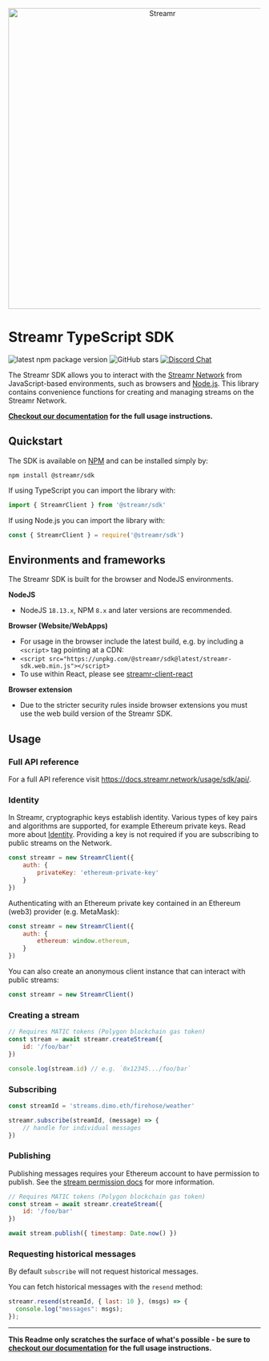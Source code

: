 <p align="center">
  <a href="https://streamr.network">
    <img alt="Streamr" src="https://raw.githubusercontent.com/streamr-dev/network-monorepo/main/packages/client/readme-header.png" width="600" />
  </a>
</p>

<h1 align="left">
  Streamr TypeScript SDK
</h1>

![latest npm package version](https://img.shields.io/npm/v/@streamr/sdk?label=latest)
![GitHub stars](https://img.shields.io/github/stars/streamr-dev/network-monorepo?style=social)
[![Discord Chat](https://img.shields.io/discord/801574432350928907.svg?label=Discord&logo=Discord&colorB=7289da)](https://discord.gg/FVtAph9cvz)

The Streamr SDK allows you to interact with the [Streamr Network](https://streamr.network) from JavaScript-based environments, such as browsers and [Node.js](https://nodejs.org). This library contains convenience functions for creating and managing streams on the Streamr Network.

**[Checkout our documentation](https://docs.streamr.network) for the full usage instructions.**

## Quickstart
The SDK is available on [NPM](https://www.npmjs.com/package/@streamr/sdk) and can be installed simply by:

```
npm install @streamr/sdk
```

If using TypeScript you can import the library with:
```js
import { StreamrClient } from '@streamr/sdk'
```
If using Node.js you can import the library with:

```js
const { StreamrClient } = require('@streamr/sdk')
```

## Environments and frameworks
The Streamr SDK is built for the browser and NodeJS environments. 

**NodeJS**
- NodeJS `18.13.x`, NPM `8.x` and later versions are recommended.

**Browser (Website/WebApps)**
- For usage in the browser include the latest build, e.g. by including a `<script>` tag pointing at a CDN:
- `<script src="https://unpkg.com/@streamr/sdk@latest/streamr-sdk.web.min.js"></script>`
- To use within React, please see [streamr-client-react](https://github.com/streamr-dev/streamr-client-react)

**Browser extension**
- Due to the stricter security rules inside browser extensions you must use the web build version of the Streamr SDK.

## Usage

### Full API reference
For a full API reference visit https://docs.streamr.network/usage/sdk/api/.

### Identity
In Streamr, cryptographic keys establish identity. Various types of key pairs and algorithms are supported, for example Ethereum private keys. Read more about [Identity](https://docs.streamr.network/usage/identity). Providing a key is not required if you are subscribing to public streams on the Network.

```js
const streamr = new StreamrClient({
    auth: {
        privateKey: 'ethereum-private-key'
    }
})
```

Authenticating with an Ethereum private key contained in an Ethereum (web3) provider (e.g. MetaMask):
```js
const streamr = new StreamrClient({
    auth: {
        ethereum: window.ethereum,
    }
})
```

You can also create an anonymous client instance that can interact with public streams:
```js
const streamr = new StreamrClient()
```

### Creating a stream
```js
// Requires MATIC tokens (Polygon blockchain gas token)
const stream = await streamr.createStream({
    id: '/foo/bar'
})

console.log(stream.id) // e.g. `0x12345.../foo/bar`
```

### Subscribing
```js
const streamId = 'streams.dimo.eth/firehose/weather'

streamr.subscribe(streamId, (message) => {
    // handle for individual messages
})

```
### Publishing
Publishing messages requires your Ethereum account to have permission to publish. See the [stream permission docs](https://docs.streamr.network/usage/streams/permissions) for more information.

```js
// Requires MATIC tokens (Polygon blockchain gas token)
const stream = await streamr.createStream({
    id: '/foo/bar'
})

await stream.publish({ timestamp: Date.now() })
```

### Requesting historical messages
By default `subscribe` will not request historical messages.

You can fetch historical messages with the `resend` method:
```js
streamr.resend(streamId, { last: 10 }, (msgs) => {
  console.log("messages": msgs);
});
```

___

**This Readme only scratches the surface of what's possible - be sure to [checkout our documentation](https://docs.streamr.network) for the full usage instructions.**
